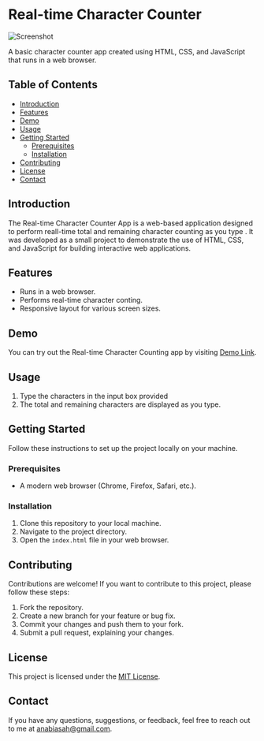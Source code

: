 # Real-time Character Counter

![ Screenshot](screenshot.png)

A basic character counter app created using HTML, CSS, and JavaScript that runs in a web browser.

## Table of Contents
- [Introduction](#introduction)
- [Features](#features)
- [Demo](#demo)
- [Usage](#usage)
- [Getting Started](#getting-started)
  - [Prerequisites](#prerequisites)
  - [Installation](#installation)
- [Contributing](#contributing)
- [License](#license)
- [Contact](#contact)

## Introduction
The Real-time Character Counter App is a web-based application designed to perform reall-time total and remaining  character counting as you type . It was developed as a small project to demonstrate the use of HTML, CSS, and JavaScript for building interactive web applications.

## Features
- Runs in a web browser.
- Performs real-time character conting.
- Responsive layout for various screen sizes.

## Demo
You can try out the Real-time Character Counting app by visiting [Demo Link]().

## Usage
1. Type the characters in the input box provided
2. The total and remaining characters are displayed as you type.

## Getting Started
Follow these instructions to set up the project locally on your machine.

### Prerequisites
- A modern web browser (Chrome, Firefox, Safari, etc.).

### Installation
1. Clone this repository to your local machine.
2. Navigate to the project directory.
3. Open the `index.html` file in your web browser.

## Contributing
Contributions are welcome! If you want to contribute to this project, please follow these steps:
1. Fork the repository.
2. Create a new branch for your feature or bug fix.
3. Commit your changes and push them to your fork.
4. Submit a pull request, explaining your changes.

## License
This project is licensed under the [MIT License](LICENSE).

## Contact
If you have any questions, suggestions, or feedback, feel free to reach out to me at anabiasah@gmail.com.

